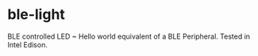 # ble-light
BLE controlled LED
~
Hello world equivalent of a BLE Peripheral. Tested in Intel Edison.
